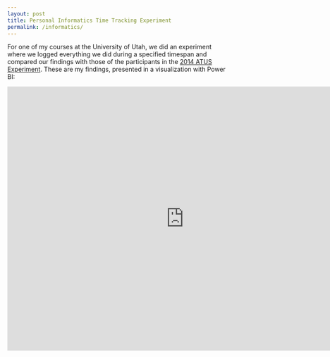 ```yaml
---
layout: post
title: Personal Informatics Time Tracking Experiment
permalink: /informatics/
---
```


For one of my courses at the University of Utah, we did an experiment where we logged everything we did during a specified timespan and compared our findings with those of the participants in the [2014 ATUS Experiment](https://www.bls.gov/tus/datafiles_2014.htm). These are my findings, presented in a visualization with Power BI:

<iframe width="800" height="600" src="https://app.powerbi.com/view?r=eyJrIjoiOWM1OTBjZjgtYzcyYi00ZTkyLTllMjItZWRhOWFjZmVkZDBiIiwidCI6Ijg0YzMxY2EwLWFjM2ItNGVhZS1hZDExLTUxOWQ4MDIzM2U2ZiIsImMiOjZ9" frameborder="0" allowFullScreen="true"></iframe>
